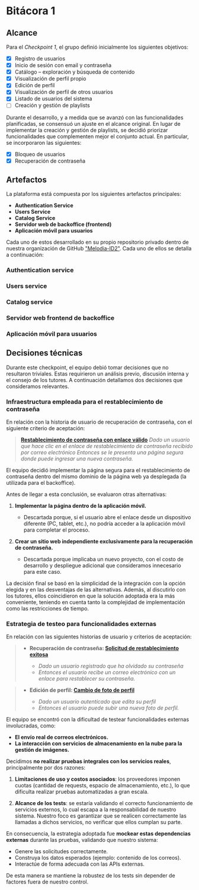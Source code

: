 # Bitácora 1

## Alcance

Para el *Checkpoint 1*, el grupo definió inicialmente los siguientes objetivos:

* [x] Registro de usuarios
* [x] Inicio de sesión con email y contraseña
* [x] Catálogo – exploración y búsqueda de contenido
* [x] Visualización de perfil propio
* [x] Edición de perfil
* [x] Visualización de perfil de otros usuarios
* [x] Listado de usuarios del sistema
* [ ] Creación y gestión de playlists

Durante el desarrollo, y a medida que se avanzó con las funcionalidades planificadas, se consensuó un ajuste en el alcance original. En lugar de implementar la creación y gestión de playlists, se decidió priorizar funcionalidades que complementen mejor el conjunto actual. En particular, se incorporaron las siguientes:

* [x] Bloqueo de usuarios
* [x] Recuperación de contraseña

## Artefactos

La plataforma está compuesta por los siguientes artefactos principales:

* **Authentication Service**
* **Users Service**
* **Catalog Service**
* **Servidor web de backoffice (frontend)**
* **Aplicación móvil para usuarios**

Cada uno de estos desarrollado en su propio repositorio privado dentro de nuestra organización de GitHub ["Melodia-ID2"](https://github.com/Melodia-ID2). Cada uno de ellos se detalla a continuación:

### Authentication service
<!-- 
Componente encargada del proceso de autenticación de un usuario. Abarca responsabilidades como:

* Generación del token JWT de acceso
* Validación del token JWT de acceso
* Generación de un token JWT de recuperación
* Validación del token JWT de recuperación -->
### Users service

### Catalog service

### Servidor web frontend de backoffice

### Aplicación móvil para usuarios

## Decisiones técnicas

Durante este checkpoint, el equipo debió tomar decisiones que no resultaron triviales. Estas requirieron un análisis previo, discusión interna y el consejo de los tutores. A continuación detallamos dos decisiones que consideramos relevantes.

### Infraestructura empleada para el restablecimiento de contraseña

En relación con la historia de usuario de recuperación de contraseña, con el siguiente criterio de aceptación:

> **[Restablecimiento de contraseña con enlace válido](https://ingenieria-del-software-2.github.io/tps/2025/2/tpgrupal/#recuperaci%c3%b3n-de-contrase%c3%b1a:~:text=CA%202%3A%20Restablecimiento%20de%20contrase%C3%B1a%20con%20enlace%20v%C3%A1lido)**
> *Dado un usuario que hace clic en el enlace de restablecimiento de contraseña recibido por correo electrónico*
> *Entonces se le presenta una página segura donde puede ingresar una nueva contraseña.*

El equipo decidió implementar la página segura para el restablecimiento de contraseña dentro del mismo dominio de la página web ya desplegada (la utilizada para el backoffice).

Antes de llegar a esta conclusión, se evaluaron otras alternativas:

1. **Implementar la página dentro de la aplicación móvil.**

   * Descartada porque, si el usuario abre el enlace desde un dispositivo diferente (PC, tablet, etc.), no podría acceder a la aplicación móvil para completar el proceso.

2. **Crear un sitio web independiente exclusivamente para la recuperación de contraseña.**

   * Descartada porque implicaba un nuevo proyecto, con el costo de desarrollo y despliegue adicional que consideramos innecesario para este caso.

La decisión final se basó en la simplicidad de la integración con la opción elegida y en las desventajas de las alternativas. Además, al discutirlo con los tutores, ellos coincidieron en que la solución adoptada era la más conveniente, teniendo en cuenta tanto la complejidad de implementación como las restricciones de tiempo.

### Estrategia de testeo para funcionalidades externas

En relación con las siguientes historias de usuario y criterios de aceptación:

>* **Recuperación de contraseña: [Solicitud de restablecimiento exitosa](https://ingenieria-del-software-2.github.io/tps/2025/2/tpgrupal/#recuperaci%c3%b3n-de-contrase%c3%b1a:~:text=Solicitud%20de%20restablecimiento%20de%20contrase%C3%B1a%20exitosa)**
>
>   * *Dado un usuario registrado que ha olvidado su contraseña*
>   * *Entonces el usuario recibe un correo electrónico con un enlace para restablecer su contraseña.*

>* **Edición de perfil: [Cambio de foto de perfil](https://ingenieria-del-software-2.github.io/tps/2025/2/tpgrupal/#recuperaci%c3%b3n-de-contrase%c3%b1a:~:text=Cambio%20de%20foto%20de%20perfil)**
>
>   * *Dado un usuario autenticado que edita su perfil*
>   * *Entonces el usuario puede subir una nueva foto de perfil.*

El equipo se encontró con la dificultad de testear funcionalidades externas involucradas, como:

* **El envío real de correos electrónicos.**
* **La interacción con servicios de almacenamiento en la nube para la gestión de imágenes.**

Decidimos **no realizar pruebas integrales con los servicios reales**, principalmente por dos razones:

1. **Limitaciones de uso y costos asociados**: los proveedores imponen cuotas (cantidad de requests, espacio de almacenamiento, etc.), lo que dificulta realizar pruebas automatizadas a gran escala.

2. **Alcance de los tests**: se estaría validando el correcto funcionamiento de servicios externos, lo cual escapa a la responsabilidad de nuestro sistema. Nuestro foco es garantizar que se realicen correctamente las llamadas a dichos servicios, no verificar que ellos cumplan su parte.

En consecuencia, la estrategia adoptada fue **mockear estas dependencias externas** durante las pruebas, validando que nuestro sistema:

* Genere las solicitudes correctamente.
* Construya los datos esperados (ejemplo: contenido de los correos).
* Interactúe de forma adecuada con las APIs externas.

De esta manera se mantiene la robustez de los tests sin depender de factores fuera de nuestro control.
